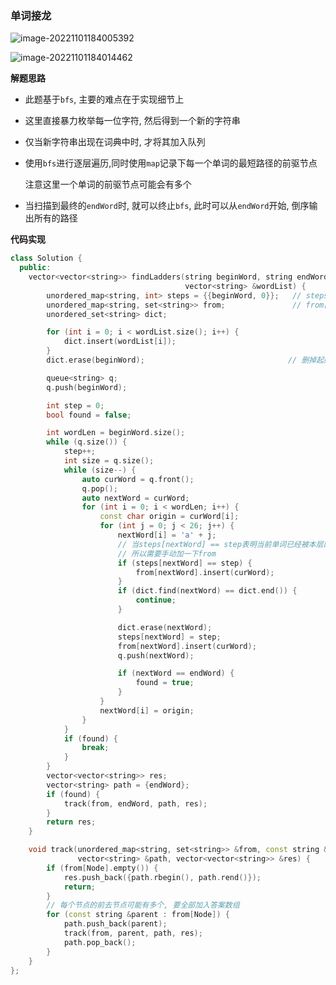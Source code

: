 

### 单词接龙

![image-20221101184005392](C:/Users/HP/AppData/Roaming/Typora/typora-user-images/image-20221101184005392.png)

![image-20221101184014462](C:/Users/HP/AppData/Roaming/Typora/typora-user-images/image-20221101184014462.png)



**解题思路**

- 此题基于`bfs`, 主要的难点在于实现细节上

- 这里直接暴力枚举每一位字符, 然后得到一个新的字符串

- 仅当新字符串出现在词典中时, 才将其加入队列

- 使用`bfs`进行逐层遍历,同时使用`map`记录下每一个单词的最短路径的前驱节点

  注意这里一个单词的前驱节点可能会有多个

- 当扫描到最终的`endWord`时, 就可以终止`bfs`, 此时可以从`endWord`开始, 倒序输出所有的路径



**代码实现**

```cc
class Solution {
  public:
    vector<vector<string>> findLadders(string beginWord, string endWord,
                                       vector<string> &wordList) {
        unordered_map<string, int> steps = {{beginWord, 0}};   // steps[i]: 单词i到起点的步数
        unordered_map<string, set<string>> from;               // from[i]: 单词i的前驱节点
        unordered_set<string> dict;

        for (int i = 0; i < wordList.size(); i++) {
            dict.insert(wordList[i]);
        }
        dict.erase(beginWord);                                // 删掉起始单词

        queue<string> q;
        q.push(beginWord);

        int step = 0;
        bool found = false;

        int wordLen = beginWord.size();
        while (q.size()) {
            step++;
            int size = q.size();
            while (size--) {
                auto curWord = q.front();
                q.pop();
                auto nextWord = curWord;
                for (int i = 0; i < wordLen; i++) {
                    const char origin = curWord[i];
                    for (int j = 0; j < 26; j++) {
                        nextWord[i] = 'a' + j;
                        // 当steps[nextWord] == step表明当前单词已经被本层的其它单词遍历过并且已经删除了
                        // 所以需要手动加一下from
                        if (steps[nextWord] == step) {
                            from[nextWord].insert(curWord);
                        }
                        if (dict.find(nextWord) == dict.end()) {
                            continue;
                        }

                        dict.erase(nextWord);
                        steps[nextWord] = step;
                        from[nextWord].insert(curWord);
                        q.push(nextWord);

                        if (nextWord == endWord) {
                            found = true;
                        }
                    }
                    nextWord[i] = origin;
                }
            }
            if (found) {
                break;
            }
        }
        vector<vector<string>> res;
        vector<string> path = {endWord};
        if (found) {
            track(from, endWord, path, res);
        }
        return res;
    }

    void track(unordered_map<string, set<string>> &from, const string &Node,
               vector<string> &path, vector<vector<string>> &res) {
        if (from[Node].empty()) {
            res.push_back({path.rbegin(), path.rend()});
            return;
        }
        // 每个节点的前去节点可能有多个, 要全部加入答案数组
        for (const string &parent : from[Node]) {
            path.push_back(parent);
            track(from, parent, path, res);
            path.pop_back();
        }
    }
};
```

